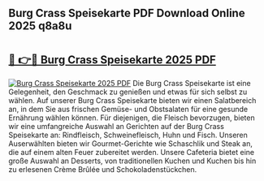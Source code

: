 ## Burg Crass Speisekarte PDF Download Online 2025 q8a8u

# <h2><a href="http://gc8rf7.nevu.top/?p=Burg+Crass+Speisekarte">🔗 👉🔴 Burg Crass Speisekarte 2025 PDF</a></h2>

[![Burg Crass Speisekarte 2025 PDF](https://i.imgur.com/dBaPXMq.png)](http://gc8rf7.nevu.top/?p=Burg+Crass+Speisekarte)
Die Burg Crass Speisekarte ist eine Gelegenheit, den Geschmack zu genießen und etwas für sich selbst zu wählen. Auf unserer Burg Crass Speisekarte bieten wir einen Salatbereich an, in dem Sie aus frischen Gemüse- und Obstsalaten für eine gesunde Ernährung wählen können. Für diejenigen, die Fleisch bevorzugen, bieten wir eine umfangreiche Auswahl an Gerichten auf der Burg Crass Speisekarte an: Rindfleisch, Schweinefleisch, Huhn und Fisch. Unseren Auserwählten bieten wir Gourmet-Gerichte wie Schaschlik und Steak an, die auf einem alten Feuer zubereitet werden. Unsere Cafeteria bietet eine große Auswahl an Desserts, von traditionellen Kuchen und Kuchen bis hin zu erlesenen Crème Brûlée und Schokoladenstückchen.
